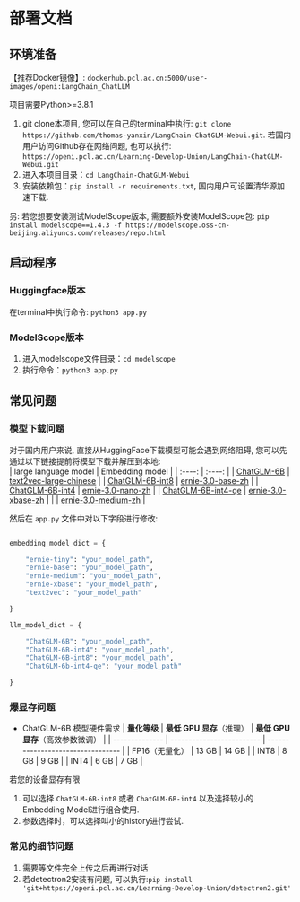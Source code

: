 # 部署文档

## 环境准备

【推荐Docker镜像】: `dockerhub.pcl.ac.cn:5000/user-images/openi:LangChain_ChatLLM`

项目需要Python>=3.8.1

1. git clone本项目, 您可以在自己的terminal中执行: `git clone https://github.com/thomas-yanxin/LangChain-ChatGLM-Webui.git`. 若国内用户访问Github存在网络问题, 也可以执行: `https://openi.pcl.ac.cn/Learning-Develop-Union/LangChain-ChatGLM-Webui.git`
2. 进入本项目目录：`cd LangChain-ChatGLM-Webui`
3. 安装依赖包：`pip install -r requirements.txt`, 国内用户可设置清华源加速下载.

另: 若您想要安装测试ModelScope版本, 需要额外安装ModelScope包: `pip install modelscope==1.4.3 -f https://modelscope.oss-cn-beijing.aliyuncs.com/releases/repo.html `

## 启动程序

### Huggingface版本

在terminal中执行命令: `python3 app.py`

### ModelScope版本

1. 进入modelscope文件目录：`cd modelscope`
2. 执行命令：`python3 app.py`

## 常见问题

### 模型下载问题

对于国内用户来说, 直接从HuggingFace下载模型可能会遇到网络阻碍, 您可以先通过以下链接提前将模型下载并解压到本地:  
| large language model | Embedding model |
| :----: | :----: |
| [ChatGLM-6B](https://s3.openi.org.cn/opendata/attachment/b/3/b33c55bb-8e7c-4e9d-90e5-c310dcc776d9?X-Amz-Algorithm=AWS4-HMAC-SHA256&X-Amz-Credential=1fa9e58b6899afd26dd3%2F20230416%2Fus-east-1%2Fs3%2Faws4_request&X-Amz-Date=20230416T025911Z&X-Amz-Expires=604800&X-Amz-SignedHeaders=host&response-content-disposition=attachment%3B%20filename%3D%22chatglm-6b.zip%22&X-Amz-Signature=89de83c6dae3702387d14078845b3728a6b09e5e84fc57dbe66c1566f43482a7) | [text2vec-large-chinese](https://s3.openi.org.cn/opendata/attachment/a/2/a2f0edca-1b7b-4dfc-b7c8-15730d33cc3e?X-Amz-Algorithm=AWS4-HMAC-SHA256&X-Amz-Credential=1fa9e58b6899afd26dd3%2F20230416%2Fus-east-1%2Fs3%2Faws4_request&X-Amz-Date=20230416T044328Z&X-Amz-Expires=604800&X-Amz-SignedHeaders=host&response-content-disposition=attachment%3B%20filename%3D%22text2vec-large-chinese.zip%22&X-Amz-Signature=7468efbc7700f652e61386fe0d04b4d36dbd6cb8ff46d4cfd17c0f37bbaf868e) |
| [ChatGLM-6B-int8](https://s3.openi.org.cn/opendata/attachment/3/a/3aad10d1-ac8e-48f8-ac5f-cea8b54cf41b?X-Amz-Algorithm=AWS4-HMAC-SHA256&X-Amz-Credential=1fa9e58b6899afd26dd3%2F20230416%2Fus-east-1%2Fs3%2Faws4_request&X-Amz-Date=20230416T032447Z&X-Amz-Expires=604800&X-Amz-SignedHeaders=host&response-content-disposition=attachment%3B%20filename%3D%22chatglm-6b-int8.zip%22&X-Amz-Signature=d58c08158ef8550719f934916fe4b6afe67220a9b84036f660e952c07b8b44f6) | [ernie-3.0-base-zh](https://s3.openi.org.cn/opendata/attachment/7/3/733fe6e4-2c29-46d8-93e8-6be16194a204?X-Amz-Algorithm=AWS4-HMAC-SHA256&X-Amz-Credential=1fa9e58b6899afd26dd3%2F20230416%2Fus-east-1%2Fs3%2Faws4_request&X-Amz-Date=20230416T044454Z&X-Amz-Expires=604800&X-Amz-SignedHeaders=host&response-content-disposition=attachment%3B%20filename%3D%22ernie-3.0-base-zh.zip%22&X-Amz-Signature=554428b51410671dfc5dd6c928cb3e1291b0235abf7e418894bd4d5ac218123e) |
| [ChatGLM-6B-int4](https://s3.openi.org.cn/opendata/attachment/b/2/b2c7f23f-6864-40da-9c81-2c0607cb1d02?X-Amz-Algorithm=AWS4-HMAC-SHA256&X-Amz-Credential=1fa9e58b6899afd26dd3%2F20230415%2Fus-east-1%2Fs3%2Faws4_request&X-Amz-Date=20230415T155352Z&X-Amz-Expires=604800&X-Amz-SignedHeaders=host&response-content-disposition=attachment%3B%20filename%3D%22chatglm-6b-int4.zip%22&X-Amz-Signature=0488bd8a55e0b52c846630d609e68d2fa05bd0f0b057059f4f94133a17fbd35b) | [ernie-3.0-nano-zh](https://s3.openi.org.cn/opendata/attachment/2/2/22833889-1683-422e-a44c-929bc379904c?X-Amz-Algorithm=AWS4-HMAC-SHA256&X-Amz-Credential=1fa9e58b6899afd26dd3%2F20230416%2Fus-east-1%2Fs3%2Faws4_request&X-Amz-Date=20230416T044402Z&X-Amz-Expires=604800&X-Amz-SignedHeaders=host&response-content-disposition=attachment%3B%20filename%3D%22ernie-3.0-nano-zh.zip%22&X-Amz-Signature=6599e60b224d0fc05d13dac7a3648f24c2cba0462f39220142cb91923cfdc3c5) |
| [ChatGLM-6B-int4-qe](https://s3.openi.org.cn/opendata/attachment/b/f/bf5131da-62e0-4b57-b52a-4135c273b4fc?X-Amz-Algorithm=AWS4-HMAC-SHA256&X-Amz-Credential=1fa9e58b6899afd26dd3%2F20230416%2Fus-east-1%2Fs3%2Faws4_request&X-Amz-Date=20230416T051728Z&X-Amz-Expires=604800&X-Amz-SignedHeaders=host&response-content-disposition=attachment%3B%20filename%3D%22chatglm-6b-int4-qe.zip%22&X-Amz-Signature=9a137b222f4e0b39c369966c1c1c1d02712728d06185e4e6501a4ae22566c3dc) | [ernie-3.0-xbase-zh](https://s3.openi.org.cn/opendata/attachment/c/5/c5f746c3-4c60-4fb7-8424-8f7e40f3cce8?X-Amz-Algorithm=AWS4-HMAC-SHA256&X-Amz-Credential=1fa9e58b6899afd26dd3%2F20230416%2Fus-east-1%2Fs3%2Faws4_request&X-Amz-Date=20230416T063343Z&X-Amz-Expires=604800&X-Amz-SignedHeaders=host&response-content-disposition=attachment%3B%20filename%3D%22ernie-3.0-xbase-zh.zip%22&X-Amz-Signature=f2e153cb75ea2dd520b03be88a2e50922c6ca8b86281ebb0b207a9a83254a016) | 
|  | [ernie-3.0-medium-zh](https://s3.openi.org.cn/opendata/attachment/8/e/8e57b1ad-f044-4fa8-ba8b-8ca1e8257313?X-Amz-Algorithm=AWS4-HMAC-SHA256&X-Amz-Credential=1fa9e58b6899afd26dd3%2F20230416%2Fus-east-1%2Fs3%2Faws4_request&X-Amz-Date=20230416T061240Z&X-Amz-Expires=604800&X-Amz-SignedHeaders=host&response-content-disposition=attachment%3B%20filename%3D%22ernie-3.0-medium-zh.zip%22&X-Amz-Signature=5af6f2d308cb81df949248f878889c7ceb90beb2e983666fdd695c8f9cf91832) |  

然后在 `app.py` 文件中对以下字段进行修改:  

```python

embedding_model_dict = {

    "ernie-tiny": "your_model_path",
    "ernie-base": "your_model_path",
    "ernie-medium": "your_model_path",
    "ernie-xbase": "your_model_path",
    "text2vec": "your_model_path"

}

llm_model_dict = {

    "ChatGLM-6B": "your_model_path",
    "ChatGLM-6B-int4": "your_model_path",
    "ChatGLM-6B-int8": "your_model_path",
    "ChatGLM-6b-int4-qe": "your_model_path"

}
```

### 爆显存问题

* ChatGLM-6B 模型硬件需求
    | **量化等级**   | **最低 GPU 显存**（推理） | **最低 GPU 显存**（高效参数微调） |
    | -------------- | ------------------------- | --------------------------------- |
    | FP16（无量化） | 13 GB                     | 14 GB                             |
    | INT8           | 8 GB                     | 9 GB                             |
    | INT4           | 6 GB                      | 7 GB                              |

若您的设备显存有限

1. 可以选择 `ChatGLM-6B-int8` 或者 `ChatGLM-6B-int4` 以及选择较小的Embedding Model进行组合使用.
2. 参数选择时，可以选择叫小的history进行尝试.

### 常见的细节问题

1. 需要等文件完全上传之后再进行对话 
2. 若detectron2安装有问题, 可以执行:`pip install 'git+https://openi.pcl.ac.cn/Learning-Develop-Union/detectron2.git'`
